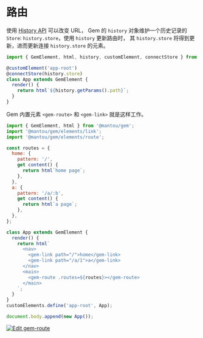 # 路由

使用 [History API](https://developer.mozilla.org/en-US/docs/Web/API/History) 可以改变 URL，
Gem 的 `history` 对象维护一个历史记录的 `Store`: `history.store`，使用 `history` 更新路由时，
其 `history.store` 将得到更新，进而更新连接 `history.store` 的元素。

```js
import { GemElement, html, history, customElement, connectStore } from '@mantou/gem';

@customElement('app-root')
@connectStore(history.store)
class App extends GemElement {
  render() {
    return html`${history.getParams().path}`;
  }
}
```

Gem 内置元素 `<gem-route>` 和 `<gem-link>` 就是这样工作。

```js
import { GemElement, html } from '@mantou/gem';
import '@mantou/gem/elements/link';
import '@mantou/gem/elements/route';

const routes = {
  home: {
    pattern: '/',
    get content() {
      return html`home page`;
    },
  },
  a: {
    pattern: '/a/:b',
    get content() {
      return html`a page`;
    },
  },
};

class App extends GemElement {
  render() {
    return html`
      <nav>
        <gem-link path="/">home</gem-link>
        <gem-link path="/a/1">a</gem-link>
      </nav>
      <main>
        <gem-route .routes=${routes}></gem-route>
      </main>
    `;
  }
}
customElements.define('app-root', App);

document.body.append(new App());
```

[![Edit gem-route](https://codesandbox.io/static/img/play-codesandbox.svg)](https://codesandbox.io/s/gem-route-llky3?fontsize=14&hidenavigation=1&theme=dark)

